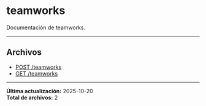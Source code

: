 # teamworks

Documentación de teamworks.

---

## Archivos

- [POST /teamworks](./create.md)
- [GET /teamworks](./list.md)

---

**Última actualización:** 2025-10-20  
**Total de archivos:** 2
